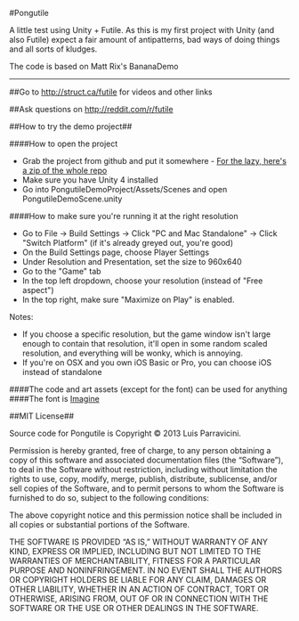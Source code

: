 #Pongutile

A little test using Unity + Futile. As this is my first project with Unity (and also Futile) expect a fair amount of antipatterns, bad ways of doing things and all sorts of kludges.

The code is based on Matt Rix's BananaDemo

___

##Go to http://struct.ca/futile for videos and other links

##Ask questions on http://reddit.com/r/futile

##How to try the demo project##

####How to open the project

- Grab the project from github and put it somewhere - [For the lazy, here's a zip of the whole repo](https://github.com/luisparravicini/Pongutile/zipball/master)
- Make sure you have Unity 4 installed
- Go into PongutileDemoProject/Assets/Scenes and open PongutileDemoScene.unity

####How to make sure you're running it at the right resolution
- Go to File -> Build Settings -> Click "PC and Mac Standalone" -> Click "Switch Platform" (if it's already greyed out, you're good)
- On the Build Settings page, choose Player Settings
- Under Resolution and Presentation, set the size to 960x640
- Go to the "Game" tab 
- In the top left dropdown, choose your resolution (instead of "Free aspect")
- In the top right, make sure "Maximize on Play" is enabled.

Notes: 
- If you choose a specific resolution, but the game window isn't large enough to contain that resolution, it'll open in some random scaled resolution, and everything will be wonky, which is annoying. 
- If you're on OSX and you own iOS Basic or Pro, you can choose iOS instead of standalone

####The code and art assets (except for the font) can be used for anything
####The font is [Imagine](http://www.dafont.com/es/imagine-font.font)

##MIT License##

Source code for Pongutile is Copyright © 2013 Luis Parravicini.

Permission is hereby granted, free of charge, to any person obtaining a copy of this software and associated documentation files (the “Software”), to deal in the Software without restriction, including without limitation the rights to use, copy, modify, merge, publish, distribute, sublicense, and/or sell copies of the Software, and to permit persons to whom the Software is furnished to do so, subject to the following conditions:

The above copyright notice and this permission notice shall be included in all copies or substantial portions of the Software.

THE SOFTWARE IS PROVIDED “AS IS,” WITHOUT WARRANTY OF ANY KIND, EXPRESS OR IMPLIED, INCLUDING BUT NOT LIMITED TO THE WARRANTIES OF MERCHANTABILITY, FITNESS FOR A PARTICULAR PURPOSE AND NONINFRINGEMENT. IN NO EVENT SHALL THE AUTHORS OR COPYRIGHT HOLDERS BE LIABLE FOR ANY CLAIM, DAMAGES OR OTHER LIABILITY, WHETHER IN AN ACTION OF CONTRACT, TORT OR OTHERWISE, ARISING FROM, OUT OF OR IN CONNECTION WITH THE SOFTWARE OR THE USE OR OTHER DEALINGS IN THE SOFTWARE.

